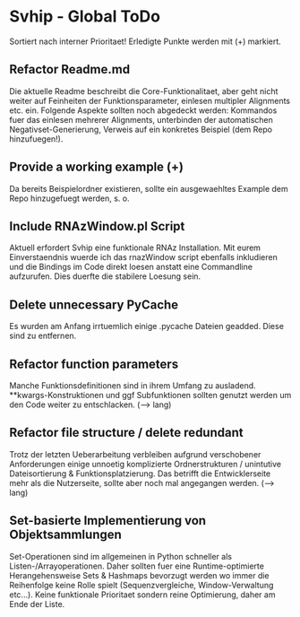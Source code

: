 # Svhip - Global ToDo

Sortiert nach interner Prioritaet! Erledigte Punkte werden mit (+) markiert. 

## Refactor Readme.md
Die aktuelle Readme beschreibt die Core-Funktionalitaet, aber geht nicht weiter auf Feinheiten der Funktionsparameter, einlesen multipler Alignments etc. ein. Folgende Aspekte sollten noch abgedeckt werden:
Kommandos fuer das einlesen mehrerer Alignments, unterbinden der automatischen Negativset-Generierung, Verweis auf ein konkretes Beispiel (dem Repo hinzufuegen!).

## Provide a working example (+)
Da bereits Beispielordner existieren, sollte ein ausgewaehltes Example dem Repo hinzugefuegt werden, s. o. 


## Include RNAzWindow.pl Script

Aktuell erfordert Svhip eine funktionale RNAz Installation. Mit eurem Einverstaendnis wuerde ich das rnazWindow script ebenfalls inkludieren und die Bindings im Code direkt loesen anstatt eine Commandline aufzurufen. Dies duerfte die stabilere Loesung sein. 

## Delete unnecessary PyCache
Es wurden am Anfang irrtuemlich einige .pycache Dateien geadded. Diese sind zu entfernen.

## Refactor function parameters
Manche Funktionsdefinitionen sind in ihrem Umfang zu ausladend. **kwargs-Konstruktionen und ggf Subfunktionen sollten genutzt werden um den Code weiter zu entschlacken. (--> lang) 

## Refactor file structure / delete redundant
Trotz der letzten Ueberarbeitung verbleiben aufgrund verschobener Anforderungen einige unnoetig komplizierte Ordnerstrukturen / unintutive Dateisortierung & Funktionsplatzierung. Das betrifft die Entwicklerseite mehr als die Nutzerseite, sollte aber noch mal angegangen werden. (--> lang) 

## Set-basierte Implementierung von Objektsammlungen
Set-Operationen sind im allgemeinen in Python schneller als Listen-/Arrayoperationen. Daher sollten fuer eine Runtime-optimierte Herangehensweise Sets & Hashmaps bevorzugt werden wo immer die Reihenfolge keine Rolle spielt (Sequenzvergleiche, Window-Verwaltung etc...). Keine funktionale Prioritaet sondern reine Optimierung, daher am Ende der Liste. 
